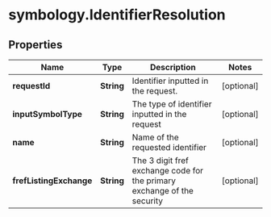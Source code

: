 # symbology.IdentifierResolution

## Properties

Name | Type | Description | Notes
------------ | ------------- | ------------- | -------------
**requestId** | **String** | Identifier inputted in the request. | [optional] 
**inputSymbolType** | **String** | The type of identifier inputted in the request | [optional] 
**name** | **String** | Name of the requested identifier | [optional] 
**frefListingExchange** | **String** | The 3 digit fref exchange code for the primary exchange of the security | [optional] 


